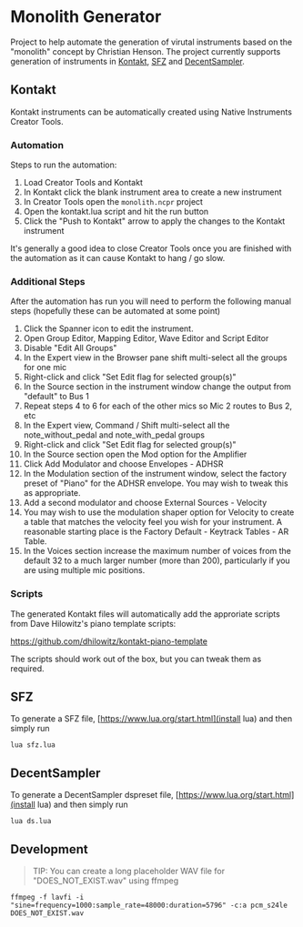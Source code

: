 # Monolith Generator

Project to help automate the generation of virutal instruments based on the
"monolith" concept by Christian Henson. The project currently supports generation of 
instruments in [Kontakt](#kontakt), [SFZ](#sfz) and [DecentSampler](#decentsampler).

## Kontakt

Kontakt instruments can be automatically created using Native Instruments Creator Tools.

### Automation

Steps to run the automation:

1. Load Creator Tools and Kontakt
2. In Kontakt click the blank instrument area to create a new instrument
3. In Creator Tools open the `monolith.ncpr` project
4. Open the kontakt.lua script and hit the run button
5. Click the "Push to Kontakt" arrow to apply the changes to the Kontakt instrument

It's generally a good idea to close Creator Tools once you are finished with the automation
as it can cause Kontakt to hang / go slow.

### Additional Steps

After the automation has run you will need to perform the following manual steps 
(hopefully these can be automated at some point)

1. Click the Spanner icon to edit the instrument. 
2. Open Group Editor, Mapping Editor, Wave Editor and Script Editor
3. Disable "Edit All Groups"
4. In the Expert view in the Browser pane shift multi-select all the groups for one mic
5. Right-click and click "Set Edit flag for selected group(s)"
6. In the Source section in the instrument window change the output from "default" to Bus 1
7. Repeat steps 4 to 6 for each of the other mics so Mic 2 routes to Bus 2, etc
8. In the Expert view, Command / Shift multi-select all the note_without_pedal and 
   note_with_pedal groups
9. Right-click and click "Set Edit flag for selected group(s)"
10. In the Source section open the Mod option for the Amplifier
11. Click Add Modulator and choose Envelopes - ADHSR
12. In the Modulation section of the instrument window, select the factory preset of "Piano"
   for the ADHSR envelope. You may wish to tweak this as appropriate.
13. Add a second modulator and choose External Sources - Velocity
14. You may wish to use the modulation shaper option for Velocity to create a table that
    matches the velocity feel you wish for your instrument. A reasonable starting place
    is the Factory Default - Keytrack Tables - AR Table.
15. In the Voices section increase the maximum number of voices from the default 32 to a much
    larger number (more than 200), particularly if you are using multiple mic positions.

### Scripts

The generated Kontakt files will automatically add the approriate scripts from 
Dave Hilowitz's piano template scripts:

https://github.com/dhilowitz/kontakt-piano-template

The scripts should work out of the box, but you can tweak them as required.

## SFZ

To generate a SFZ file, [https://www.lua.org/start.html](install lua) and then simply run

```
lua sfz.lua
```

## DecentSampler

To generate a DecentSampler dspreset file, [https://www.lua.org/start.html](install lua) and then simply run

```
lua ds.lua
```

## Development

> TIP: You can create a long placeholder WAV file for "DOES_NOT_EXIST.wav" using ffmpeg

```
ffmpeg -f lavfi -i "sine=frequency=1000:sample_rate=48000:duration=5796" -c:a pcm_s24le DOES_NOT_EXIST.wav
```